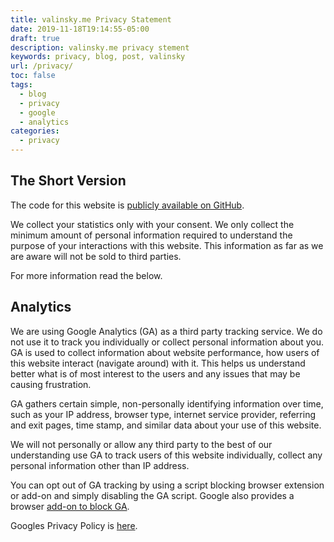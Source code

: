 ```yaml
---
title: valinsky.me Privacy Statement
date: 2019-11-18T19:14:55-05:00
draft: true
description: valinsky.me privacy stement
keywords: privacy, blog, post, valinsky
url: /privacy/
toc: false
tags:
  - blog
  - privacy
  - google
  - analytics
categories:
  - privacy
---
```


## The Short Version

The code for this website is [publicly available on GitHub](https://github.com/valinsky/valinsky.github.io).

We collect your statistics only with your consent. We only collect the minimum amount of personal information required to understand the purpose of your interactions with this website. This information as far as we are aware will not be sold to third parties.

For more information read the below.


## Analytics

We are using Google Analytics (GA) as a third party tracking service. We do not use it to track you individually or collect personal information about you. GA is used to collect information about website performance, how users of this website interact (navigate around) with it. This helps us understand better what is of most interest to the users and any issues that may be causing frustration.

GA gathers certain simple, non-personally identifying information over time, such as your IP address, browser type, internet service provider, referring and exit pages, time stamp, and similar data about your use of this website.

We will not personally or allow any third party to the best of our understanding use GA to track users of this website individually, collect any personal information other than IP address.

You can opt out of GA tracking by using a script blocking browser extension or add-on and simply disabling the GA script. Google also provides a browser [add-on to block GA](https://tools.google.com/dlpage/gaoptout).

Googles Privacy Policy is [here](https://policies.google.com/technologies/partner-sites).
